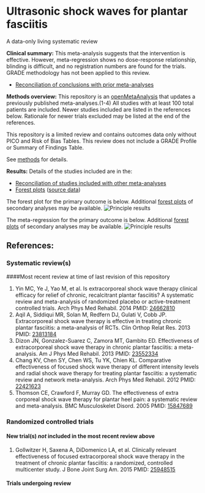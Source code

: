 Ultrasonic shock waves for plantar fasciitis
====================
A data-only living systematic review

**Clinical summary:** This meta-analysis suggests that the intervention is effective. However, meta-regression shows no dose-response relationship, blinding is difficult, and no registration numbers are found for the trials. GRADE methodology has not been applied to this review.

* [Reconciliation of conclusions with prior meta-analyses](../../tree/master/reconciliation-tables) 

**Methods overview:** This repository is an [openMetaAnalysis](https://openmetaanalysis.github.io/) that updates a previously published meta-analyses.(1-4) All studies with at least 100 total patients are included. Newer studies included are listed in the references below. Rationale for newer trials excluded may be listed at the end of the references. 

This repository is a limited review and contains outcomes data only without PICO and Risk of Bias Tables.  This review does not include a GRADE Profile or Summary of Findings Table.

See [methods](http://openmetaanalysis.github.io/methods.html) for details.

**Results:** Details of the studies included are in the:

* [Reconciliation of studies included with other meta-analyses](../../tree/master/reconciliation-tables) 
* [Forest plots](../../tree/master/forest-plots) ([source data](../../tree/master/data))

The forest plot for the primary outcome is below. Additional [forest plots](../../tree/master/forest-plots) of secondary analyses may be available. 
![Principle results](https://github.com/openMetaAnalysis/Ultrasonic-shock-waves-for-plantar-fasciitis/blob/master/forest-plots/Outcome-Primary.png "Principle results")

The meta-regression for the primary outcome is below. Additional [forest plots](../../tree/master/metagressions) of secondary analyses may be available. 
![Principle results](https://raw.githubusercontent.com/openMetaAnalysis/Ultrasonic-shock-waves-for-plantar-fasciitis/master/metaregression/Outcome-Primary.png "Principle results")

References:
----------------------------------
### Systematic review(s)
####Most recent review at time of last revision of this repository
1. Yin MC, Ye J, Yao M, et al. Is extracorporeal shock wave therapy clinical efficacy for relief of chronic, recalcitrant plantar fasciitis? A systematic review and meta-analysis of randomized placebo or active-treatment controlled trials. Arch Phys Med Rehabil. 2014 PMID: [24662810](http://pubmed.gov/24662810)
2. Aqil A, Siddiqui MR, Solan M, Redfern DJ, Gulati V, Cobb JP. Extracorporeal shock wave therapy is effective in treating chronic plantar fasciitis: a meta-analysis of RCTs. Clin Orthop Relat Res. 2013 PMID: [23813184](http://pubmed.gov/23813184)
3. Dizon JN, Gonzalez-Suarez C, Zamora MT, Gambito ED. Effectiveness of extracorporeal shock wave therapy in chronic plantar fasciitis: a meta-analysis.  Am J Phys Med Rehabil. 2013 PMID: [23552334](http://pubmed.gov/23552334)
4. Chang KV, Chen SY, Chen WS, Tu YK, Chien KL. Comparative effectiveness of focused shock wave therapy of different intensity levels and radial shock wave therapy for treating plantar fasciitis: a systematic review and network meta-analysis. Arch Phys Med Rehabil. 2012 PMID: [22421623](http://pubmed.gov/22421623)
5. Thomson CE, Crawford F, Murray GD. The effectiveness of extra corporeal shock wave therapy for plantar heel pain: a systematic review and meta-analysis. BMC Musculoskelet Disord. 2005 PMID: [15847689](http://pubmed.gov/15847689)

### Randomized controlled trials
#### New trial(s) *not* included in the most recent review above
1. Gollwitzer H, Saxena A, DiDomenico LA, et al. Clinically relevant effectiveness of focused extracorporeal shock wave therapy in the treatment of chronic plantar fasciitis: a randomized, controlled multicenter study. J Bone Joint Surg Am. 2015 PMID: [25948515](http://pubmed.gov/25948515)

#### Trials undergoing review


